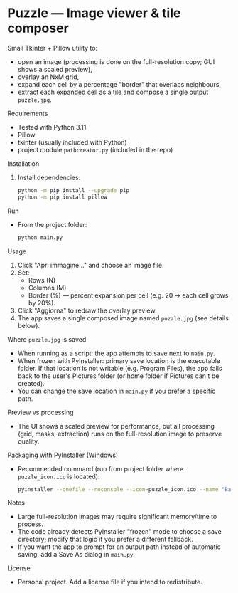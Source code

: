 # Puzzle — Image viewer & tile composer

Small Tkinter + Pillow utility to:
- open an image (processing is done on the full-resolution copy; GUI shows a scaled preview),
- overlay an NxM grid,
- expand each cell by a percentage "border" that overlaps neighbours,
- extract each expanded cell as a tile and compose a single output `puzzle.jpg`.

Requirements
- Tested with Python 3.11
- Pillow
- tkinter (usually included with Python)
- project module `pathcreator.py` (included in the repo)

Installation

1. Install dependencies:
   ```bash
   python -m pip install --upgrade pip
   python -m pip install pillow
   ```
   
Run
- From the project folder:
  ```bash
  python main.py
  ```

Usage
1. Click "Apri immagine..." and choose an image file.
2. Set:
   - Rows (N)
   - Columns (M)
   - Border (%) — percent expansion per cell (e.g. 20 → each cell grows by 20%).
3. Click "Aggiorna" to redraw the overlay preview.
4. The app saves a single composed image named `puzzle.jpg` (see details below).

Where `puzzle.jpg` is saved
- When running as a script: the app attempts to save next to `main.py`.
- When frozen with PyInstaller: primary save location is the executable folder. If that location is not writable (e.g. Program Files), the app falls back to the user's Pictures folder (or home folder if Pictures can't be created).
- You can change the save location in `main.py` if you prefer a specific path.

Preview vs processing
- The UI shows a scaled preview for performance, but all processing (grid, masks, extraction) runs on the full-resolution image to preserve quality.

Packaging with PyInstaller (Windows)
- Recommended command (run from project folder where `puzzle_icon.ico` is located):
  ```bash
  pyinstaller --onefile --noconsole --icon=puzzle_icon.ico --name "BaBoJame_Puzzle" main.py
  ```
Notes
- Large full-resolution images may require significant memory/time to process.
- The code already detects PyInstaller "frozen" mode to choose a save directory; modify that logic if you prefer a different fallback.
- If you want the app to prompt for an output path instead of automatic saving, add a Save As dialog in `main.py`.

License
- Personal project. Add a license file if you intend to redistribute.
